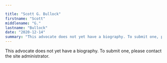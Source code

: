 ```yaml
---

title: "Scott G. Bullock"
firstname: "Scott"
middlename: "G."
lastname: "Bullock"
date: "2020-12-14"
summary: "This advocate does not yet have a biography. To submit one, please contact the site administrator."
---
```

This advocate does not yet have a biography. To submit one, please contact the site administrator.

